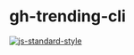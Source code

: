 # gh-trending-cli

[![js-standard-style](https://img.shields.io/badge/code%20style-standard-brightgreen.svg)](http://standardjs.com/)
